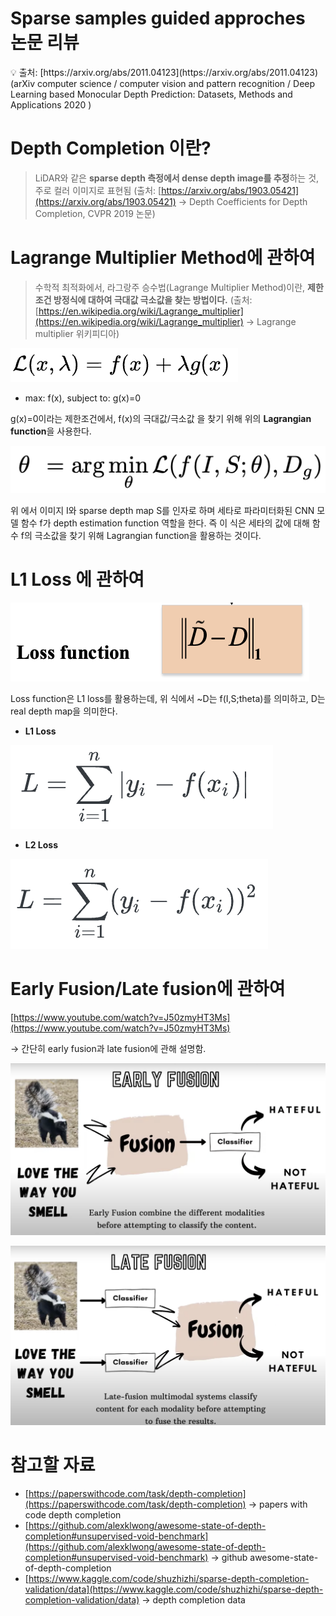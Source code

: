 # Sparse samples guided approches 논문 리뷰

<aside>
💡 출처: 
[https://arxiv.org/abs/2011.04123](https://arxiv.org/abs/2011.04123) (arXiv computer science / computer vision and pattern recognition / Deep Learning based Monocular Depth Prediction: Datasets, Methods and Applications 2020 )
   
</aside>

# Depth Completion 이란?

> LiDAR와 같은 **sparse depth 측정에서 dense depth image를 추정**하는 것, 주로 컬러 이미지로 표현됨 (출처: [https://arxiv.org/abs/1903.05421](https://arxiv.org/abs/1903.05421) → Depth Coefficients for Depth Completion, CVPR 2019 논문)
> 

# Lagrange Multiplier Method에 관하여

> 수학적 최적화에서, 라그랑주 승수법(Lagrange Multiplier Method)이란, **제한조건 방정식에 대하여 극대값 극소값을 찾는 방법이다.** (출처: [https://en.wikipedia.org/wiki/Lagrange_multiplier](https://en.wikipedia.org/wiki/Lagrange_multiplier) → Lagrange multiplier 위키피디아)
> 

![Untitled](/BTS_daeri_breaker/Sparse%20samples%20guided%20approches%20%EB%85%BC%EB%AC%B8%20%EB%A6%AC%EB%B7%B0/Untitled.png)

- max: f(x), subject to: g(x)=0

g(x)=0이라는 제한조건에서, f(x)의 극대값/극소값 을 찾기 위해 위의 **Lagrangian function**을 사용한다.

![Untitled](/BTS_daeri_breaker/Sparse%20samples%20guided%20approches%20%EB%85%BC%EB%AC%B8%20%EB%A6%AC%EB%B7%B0/Untitled%201.png)

위 에서 이미지 I와 sparse depth map S를 인자로 하며 세타로 파라미터화된 CNN 모델 함수 f가 depth estimation function 역할을 한다. 즉 이 식은 세타의 값에 대해  함수 f의 극소값을 찾기 위해 Lagrangian function을 활용하는 것이다.

# L1 Loss 에 관하여

![Untitled](/BTS_daeri_breaker/Sparse%20samples%20guided%20approches%20%EB%85%BC%EB%AC%B8%20%EB%A6%AC%EB%B7%B0/Untitled%202.png)

Loss function은 L1 loss를 활용하는데, 위 식에서 ~D는 f(I,S;theta)를 의미하고, D는 real depth map을 의미한다.

- **L1 Loss**

![Untitled](/BTS_daeri_breaker/Sparse%20samples%20guided%20approches%20%EB%85%BC%EB%AC%B8%20%EB%A6%AC%EB%B7%B0/Untitled%203.png)

- **L2 Loss**

![Untitled](/BTS_daeri_breaker/Sparse%20samples%20guided%20approches%20%EB%85%BC%EB%AC%B8%20%EB%A6%AC%EB%B7%B0/Untitled%204.png)

# Early Fusion/Late fusion에 관하여

[https://www.youtube.com/watch?v=J50zmyHT3Ms](https://www.youtube.com/watch?v=J50zmyHT3Ms)

→ 간단히 early fusion과 late fusion에 관해 설명함.

![Untitled](/BTS_daeri_breaker/Sparse%20samples%20guided%20approches%20%EB%85%BC%EB%AC%B8%20%EB%A6%AC%EB%B7%B0/Untitled%205.png)

![Untitled](/BTS_daeri_breaker/Sparse%20samples%20guided%20approches%20%EB%85%BC%EB%AC%B8%20%EB%A6%AC%EB%B7%B0/Untitled%206.png)

# 참고할 자료

- [https://paperswithcode.com/task/depth-completion](https://paperswithcode.com/task/depth-completion) → papers with code depth completion
- [https://github.com/alexklwong/awesome-state-of-depth-completion#unsupervised-void-benchmark](https://github.com/alexklwong/awesome-state-of-depth-completion#unsupervised-void-benchmark) → github awesome-state-of-depth-completion
- [https://www.kaggle.com/code/shuzhizhi/sparse-depth-completion-validation/data](https://www.kaggle.com/code/shuzhizhi/sparse-depth-completion-validation/data) → depth completion data
